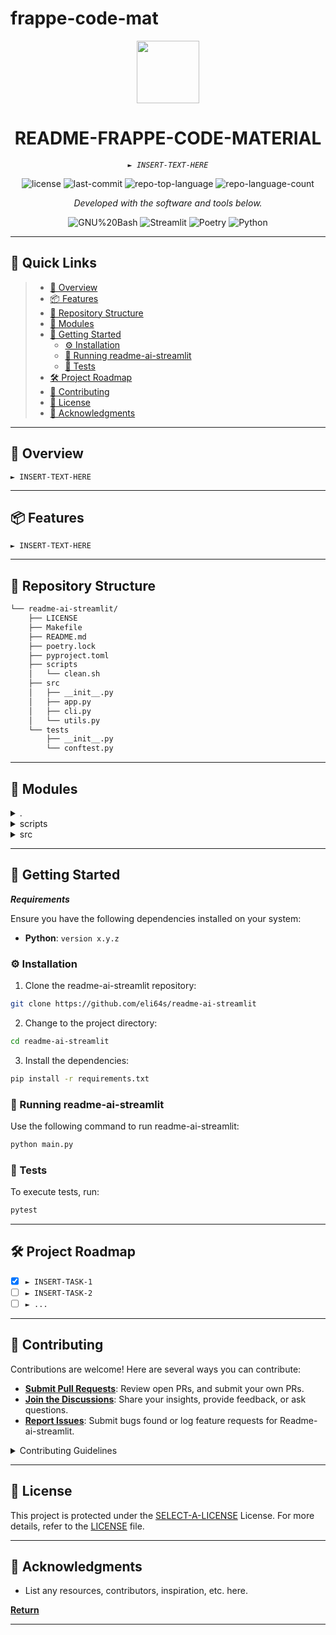 # frappe-code-mat
<p align="center">
  <img src="https://cdn-icons-png.flaticon.com/512/6295/6295417.png" width="100" />
</p>
<p align="center">
    <h1 align="center">README-FRAPPE-CODE-MATERIAL</h1>
</p>
<p align="center">
    <em><code>► INSERT-TEXT-HERE</code></em>
</p>
<p align="center">
	<img src="https://img.shields.io/github/license/eli64s/readme-ai-streamlit?style=flat&color=0080ff" alt="license">
	<img src="https://img.shields.io/github/last-commit/eli64s/readme-ai-streamlit?style=flat&logo=git&logoColor=white&color=0080ff" alt="last-commit">
	<img src="https://img.shields.io/github/languages/top/eli64s/readme-ai-streamlit?style=flat&color=0080ff" alt="repo-top-language">
	<img src="https://img.shields.io/github/languages/count/eli64s/readme-ai-streamlit?style=flat&color=0080ff" alt="repo-language-count">
<p>
<p align="center">
		<em>Developed with the software and tools below.</em>
</p>
<p align="center">
	<img src="https://img.shields.io/badge/GNU%20Bash-4EAA25.svg?style=flat&logo=GNU-Bash&logoColor=white" alt="GNU%20Bash">
	<img src="https://img.shields.io/badge/Streamlit-FF4B4B.svg?style=flat&logo=Streamlit&logoColor=white" alt="Streamlit">
	<img src="https://img.shields.io/badge/Poetry-60A5FA.svg?style=flat&logo=Poetry&logoColor=white" alt="Poetry">
	<img src="https://img.shields.io/badge/Python-3776AB.svg?style=flat&logo=Python&logoColor=white" alt="Python">
</p>
<hr>

## 🔗 Quick Links

> - [📍 Overview](#-overview)
> - [📦 Features](#-features)
> - [📂 Repository Structure](#-repository-structure)
> - [🧩 Modules](#-modules)
> - [🚀 Getting Started](#-getting-started)
>   - [⚙️ Installation](#️-installation)
>   - [🤖 Running readme-ai-streamlit](#-running-readme-ai-streamlit)
>   - [🧪 Tests](#-tests)
> - [🛠 Project Roadmap](#-project-roadmap)
> - [🤝 Contributing](#-contributing)
> - [📄 License](#-license)
> - [👏 Acknowledgments](#-acknowledgments)

---

## 📍 Overview

<code>► INSERT-TEXT-HERE</code>

---

## 📦 Features

<code>► INSERT-TEXT-HERE</code>

---

## 📂 Repository Structure

```sh
└── readme-ai-streamlit/
    ├── LICENSE
    ├── Makefile
    ├── README.md
    ├── poetry.lock
    ├── pyproject.toml
    ├── scripts
    │   └── clean.sh
    ├── src
    │   ├── __init__.py
    │   ├── app.py
    │   ├── cli.py
    │   └── utils.py
    └── tests
        ├── __init__.py
        └── conftest.py
```

---

## 🧩 Modules

<details closed><summary>.</summary>

| File                                                                                       | Summary                         |
| ---                                                                                        | ---                             |
| [poetry.lock](https://github.com/eli64s/readme-ai-streamlit/blob/master/poetry.lock)       | <code>► INSERT-TEXT-HERE</code> |
| [Makefile](https://github.com/eli64s/readme-ai-streamlit/blob/master/Makefile)             | <code>► INSERT-TEXT-HERE</code> |
| [pyproject.toml](https://github.com/eli64s/readme-ai-streamlit/blob/master/pyproject.toml) | <code>► INSERT-TEXT-HERE</code> |

</details>

<details closed><summary>scripts</summary>

| File                                                                                   | Summary                         |
| ---                                                                                    | ---                             |
| [clean.sh](https://github.com/eli64s/readme-ai-streamlit/blob/master/scripts/clean.sh) | <code>► INSERT-TEXT-HERE</code> |

</details>

<details closed><summary>src</summary>

| File                                                                               | Summary                         |
| ---                                                                                | ---                             |
| [utils.py](https://github.com/eli64s/readme-ai-streamlit/blob/master/src/utils.py) | <code>► INSERT-TEXT-HERE</code> |
| [cli.py](https://github.com/eli64s/readme-ai-streamlit/blob/master/src/cli.py)     | <code>► INSERT-TEXT-HERE</code> |
| [app.py](https://github.com/eli64s/readme-ai-streamlit/blob/master/src/app.py)     | <code>► INSERT-TEXT-HERE</code> |

</details>

---

## 🚀 Getting Started

***Requirements***

Ensure you have the following dependencies installed on your system:

* **Python**: `version x.y.z`

### ⚙️ Installation

1. Clone the readme-ai-streamlit repository:

```sh
git clone https://github.com/eli64s/readme-ai-streamlit
```

2. Change to the project directory:

```sh
cd readme-ai-streamlit
```

3. Install the dependencies:

```sh
pip install -r requirements.txt
```

### 🤖 Running readme-ai-streamlit

Use the following command to run readme-ai-streamlit:

```sh
python main.py
```

### 🧪 Tests

To execute tests, run:

```sh
pytest
```

---

## 🛠 Project Roadmap

- [X] `► INSERT-TASK-1`
- [ ] `► INSERT-TASK-2`
- [ ] `► ...`

---

## 🤝 Contributing

Contributions are welcome! Here are several ways you can contribute:

- **[Submit Pull Requests](https://github.com/eli64s/readme-ai-streamlit/blob/main/CONTRIBUTING.md)**: Review open PRs, and submit your own PRs.
- **[Join the Discussions](https://github.com/eli64s/readme-ai-streamlit/discussions)**: Share your insights, provide feedback, or ask questions.
- **[Report Issues](https://github.com/eli64s/readme-ai-streamlit/issues)**: Submit bugs found or log feature requests for Readme-ai-streamlit.

<details closed>
    <summary>Contributing Guidelines</summary>

1. **Fork the Repository**: Start by forking the project repository to your GitHub account.
2. **Clone Locally**: Clone the forked repository to your local machine using a Git client.
   ```sh
   git clone https://github.com/eli64s/readme-ai-streamlit
   ```
3. **Create a New Branch**: Always work on a new branch, giving it a descriptive name.
   ```sh
   git checkout -b new-feature-x
   ```
4. **Make Your Changes**: Develop and test your changes locally.
5. **Commit Your Changes**: Commit with a clear message describing your updates.
   ```sh
   git commit -m 'Implemented new feature x.'
   ```
6. **Push to GitHub**: Push the changes to your forked repository.
   ```sh
   git push origin new-feature-x
   ```
7. **Submit a Pull Request**: Create a PR against the original project repository. Clearly describe the changes and their motivations.

Once your PR is reviewed and approved, it will be merged into the main branch.

</details>

---

## 📄 License

This project is protected under the [SELECT-A-LICENSE](https://choosealicense.com/licenses) License. For more details, refer to the [LICENSE](https://choosealicense.com/licenses/) file.

---

## 👏 Acknowledgments

- List any resources, contributors, inspiration, etc. here.

[**Return**](#-quick-links)

---

